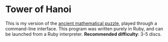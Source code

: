 # Tower of Hanoi

This is my version of the <a href="http://en.wikipedia.org/wiki/Tower_of_Hanoi" target="_blank">ancient mathematical puzzle</a>, played through a command-line interface. This program was written purely in Ruby, and can be launched from a Ruby interpreter. **Recommended difficulty**: 3-5 discs.
